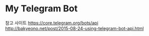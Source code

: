 My Telegram Bot
===================
참고 사이트
https://core.telegram.org/bots/api
http://bakyeono.net/post/2015-08-24-using-telegram-bot-api.html
